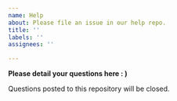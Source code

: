 ```yaml
---
name: Help
about: Please file an issue in our help repo.
title: ''
labels: ''
assignees: ''

---
```


**Please detail your questions here : )**

Questions posted to this repository will be closed.